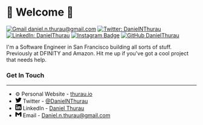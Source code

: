 # 🤖 Welcome 🤖


[![Gmail daniel.n.thurau@gmail.com](https://img.shields.io/badge/-daniel.n.thurau@gmail.com-c14438?style=flat&logo=Gmail&logoColor=white&link=mailto:daniel.n.thurau@gmail.com)](mailto:daniel.n.thurau@gmail.com)
[![Twitter: DanielNThurau](https://img.shields.io/twitter/follow/DanielNThurau?style=flat&logo=twitter&logoColor=white&color=1CA2F1)](https://twitter.com/DanielNThurau)
[![LinkedIn: DanielThurau](https://img.shields.io/badge/-DanielThurau-blue?flat&logo=linkedin&logoColor=white&color=0D76A8&link=https://www.linkedin.com/in/DanielThurau/)](https://www.linkedin.com/in/DanielThurau/)
[![Instagram Badge](https://img.shields.io/badge/-@danthurau-BE3D92?style=flat&logo=instagram&logoColor=white&link=https://instagram.com/danthurau/)](https://instagram.com/danthurau)
[![GitHub DanielThurau](https://img.shields.io/github/followers/DanielThurau?label=follow&style=social)](https://github.com/DanielThurau)


I'm a Software Engineer in San Francisco building all sorts of stuff. Previously at DFINITY and Amazon. Hit me up if you've got a cool project that needs help. 

### Get In Touch

---

- ⚙️ Personal Website - [thurau.io](https://www.thurau.io)
- <img src="./assets/twitter.svg" width="16" height="16"/> Twitter - [@DanielNThurau](https://twitter.com/DanielNThurau)
- <img src="./assets/linkedin.svg" widwth="16" height="16"/> LinkedIn - [Daniel Thurau](https://www.linkedin.com/in/danielthurau/)
- <img src="./assets/gmail.svg" widwth="16" height="16"/> Email - [Daniel.n.thurau@gmail.com](mailto:daniel.n.thurau@gmail.com)
